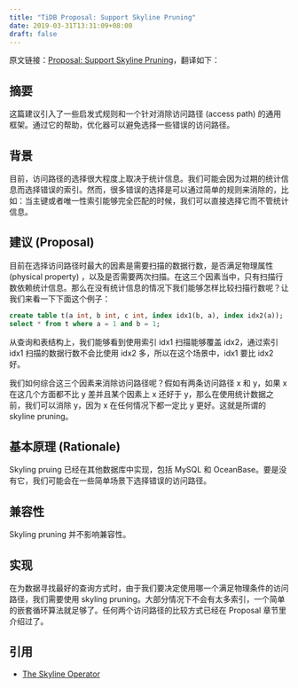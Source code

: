 ```yaml
---
title: "TiDB Proposal: Support Skyline Pruning"
date: 2019-03-31T13:31:09+08:00
draft: false
---
```


原文链接：[Proposal: Support Skyline Pruning](https://github.com/pingcap/tidb/blob/master/docs/design/2019-01-25-skyline-pruning.md)，翻译如下：

## 摘要

这篇建议引入了一些启发式规则和一个针对消除访问路径 (access path) 的通用框架。通过它的帮助，优化器可以避免选择一些错误的访问路径。

## 背景

目前，访问路径的选择很大程度上取决于统计信息。我们可能会因为过期的统计信息而选择错误的索引。然而，很多错误的选择是可以通过简单的规则来消除的，比如：当主键或者唯一性索引能够完全匹配的时候，我们可以直接选择它而不管统计信息。

## 建议 (Proposal)

目前在选择访问路径时最大的因素是需要扫描的数据行数，是否满足物理属性 (physical property) ，以及是否需要两次扫描。在这三个因素当中，只有扫描行数依赖统计信息。那么在没有统计信息的情况下我们能够怎样比较扫描行数呢？让我们来看一下下面这个例子：

```sql
create table t(a int, b int, c int, index idx1(b, a), index idx2(a));
select * from t where a = 1 and b = 1;
```

从查询和表结构上，我们能够看到使用索引 idx1 扫描能够覆盖 idx2，通过索引 idx1 扫描的数据行数不会比使用 idx2 多，所以在这个场景中，idx1 要比 idx2 好。

我们如何综合这三个因素来消除访问路径呢？假如有两条访问路径 x 和 y，如果 x 在这几个方面都不比 y 差并且某个因素上 x 还好于 y，那么在使用统计数据之前，我们可以消除 y，因为 x 在任何情况下都一定比 y 更好。这就是所谓的 skyline pruning。

## 基本原理 (Rationale)

Skyling pruing 已经在其他数据库中实现，包括 MySQL 和 OceanBase。要是没有它，我们可能会在一些简单场景下选择错误的访问路径。

## 兼容性

Skyling pruning 并不影响兼容性。

## 实现

在为数据寻找最好的查询方式时，由于我们要决定使用哪一个满足物理条件的访问路径，我们需要使用 skyling pruning。大部分情况下不会有太多索引，一个简单的嵌套循环算法就足够了。任何两个访问路径的比较方式已经在 Proposal 章节里介绍过了。

## 引用

* [The Skyline Operator](http://skylineresearch.in/skylineintro/The_Skyline_Operator.pdf)